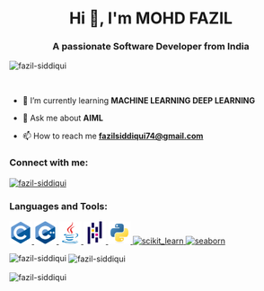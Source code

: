 <h1 align="center">Hi 👋, I'm MOHD FAZIL</h1>
<h3 align="center">A passionate Software Developer from India</h3>
<img align= "right" alt src = https://th.bing.com/th/id/OIP.wIPjdVDrTb5incrQzdUlMgAAAA?rs=1&pid=ImgDetMain>

<p align="left"> <img src="https://komarev.com/ghpvc/?username=fazil-siddiqui&label=Profile%20views&color=0e75b6&style=flat" alt="fazil-siddiqui" /> </p>

<p align="left"> <a href="https://twitter.com/" target="blank"><img src="https://img.shields.io/twitter/follow/?logo=twitter&style=for-the-badge" alt="" /></a> </p>

- 🌱 I’m currently learning **MACHINE LEARNING DEEP LEARNING**

- 💬 Ask me about **AIML**

- 📫 How to reach me **fazilsiddiqui74@gmail.com**

<h3 align="left">Connect with me:</h3>
<p align="left">
<a href="https://linkedin.com/in/fazil-siddiqui" target="blank"><img align="center" src="https://raw.githubusercontent.com/rahuldkjain/github-profile-readme-generator/master/src/images/icons/Social/linked-in-alt.svg" alt="fazil-siddiqui" height="30" width="40" /></a>
</p>

<h3 align="left">Languages and Tools:</h3>
<p align="left"> <a href="https://www.cprogramming.com/" target="_blank" rel="noreferrer"> <img src="https://raw.githubusercontent.com/devicons/devicon/master/icons/c/c-original.svg" alt="c" width="40" height="40"/> </a> <a href="https://www.w3schools.com/cpp/" target="_blank" rel="noreferrer"> <img src="https://raw.githubusercontent.com/devicons/devicon/master/icons/cplusplus/cplusplus-original.svg" alt="cplusplus" width="40" height="40"/> </a> <a href="https://www.java.com" target="_blank" rel="noreferrer"> <img src="https://raw.githubusercontent.com/devicons/devicon/master/icons/java/java-original.svg" alt="java" width="40" height="40"/> </a> <a href="https://pandas.pydata.org/" target="_blank" rel="noreferrer"> <img src="https://raw.githubusercontent.com/devicons/devicon/2ae2a900d2f041da66e950e4d48052658d850630/icons/pandas/pandas-original.svg" alt="pandas" width="40" height="40"/> </a> <a href="https://www.python.org" target="_blank" rel="noreferrer"> <img src="https://raw.githubusercontent.com/devicons/devicon/master/icons/python/python-original.svg" alt="python" width="40" height="40"/> </a> <a href="https://scikit-learn.org/" target="_blank" rel="noreferrer"> <img src="https://upload.wikimedia.org/wikipedia/commons/0/05/Scikit_learn_logo_small.svg" alt="scikit_learn" width="40" height="40"/> </a> <a href="https://seaborn.pydata.org/" target="_blank" rel="noreferrer"> <img src="https://seaborn.pydata.org/_images/logo-mark-lightbg.svg" alt="seaborn" width="40" height="40"/> </a> </p>

<p><img align="left" src="https://github-readme-stats.vercel.app/api/top-langs?username=fazil-siddiqui&show_icons=true&locale=en&layout=compact" alt="fazil-siddiqui" /></p>

<p>&nbsp;<img align="center" src="https://github-readme-stats.vercel.app/api?username=fazil-siddiqui&show_icons=true&locale=en" alt="fazil-siddiqui" /></p>

<p><img align="center" src="https://github-readme-streak-stats.herokuapp.com/?user=fazil-siddiqui&" alt="fazil-siddiqui" /></p>
